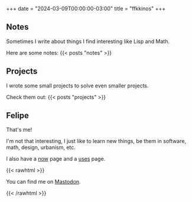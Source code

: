 +++
date = "2024-03-09T00:00:00-03:00"
title = "ffkkinos"
+++

## Notes

Sometimes I write about things I find interesting like Lisp and Math.

Here are some notes:
{{< posts "notes" >}}

## Projects

I wrote some small projects to solve even smaller projects.

Check them out:
{{< posts "projects" >}}

## Felipe

That's me!

I'm not that interesting, I just like to learn new things, be them in software,
math, design, urbanism, etc.

I also have a [now](/now) page and a [uses](/uses) page.

{{< rawhtml >}}
<p>You can find me on <a href="https://merveilles.town/@fkinoshita" rel="me" target="_blank">Mastodon</a>.</p>
{{< /rawhtml >}}
